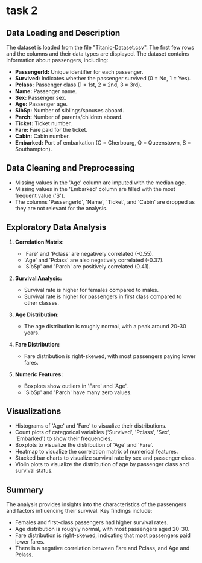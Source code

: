 # task 2

## Data Loading and Description

The dataset is loaded from the file "Titanic-Dataset.csv". The first few rows and the columns and their data types are displayed.  The dataset contains information about passengers, including:

* **PassengerId:** Unique identifier for each passenger.
* **Survived:** Indicates whether the passenger survived (0 = No, 1 = Yes).
* **Pclass:** Passenger class (1 = 1st, 2 = 2nd, 3 = 3rd).
* **Name:** Passenger name.
* **Sex:** Passenger sex.
* **Age:** Passenger age.
* **SibSp:** Number of siblings/spouses aboard.
* **Parch:** Number of parents/children aboard.
* **Ticket:** Ticket number.
* **Fare:** Fare paid for the ticket.
* **Cabin:** Cabin number.
* **Embarked:** Port of embarkation (C = Cherbourg, Q = Queenstown, S = Southampton).

## Data Cleaning and Preprocessing

* Missing values in the 'Age' column are imputed with the median age.
* Missing values in the 'Embarked' column are filled with the most frequent value ('S').
* The columns 'PassengerId', 'Name', 'Ticket', and 'Cabin' are dropped as they are not relevant for the analysis.

## Exploratory Data Analysis

1.  **Correlation Matrix:**
    * 'Fare' and 'Pclass' are negatively correlated (-0.55).
    * 'Age' and 'Pclass' are also negatively correlated (-0.37).
    * 'SibSp' and 'Parch' are positively correlated (0.41).

2.  **Survival Analysis:**
    * Survival rate is higher for females compared to males.
    * Survival rate is higher for passengers in first class compared to other classes.

3.  **Age Distribution:**
    * The age distribution is roughly normal, with a peak around 20-30 years.

4.  **Fare Distribution:**
     * Fare distribution is right-skewed, with most passengers paying lower fares.

5.  **Numeric Features:**
    * Boxplots show outliers in 'Fare' and 'Age'.
    * 'SibSp' and 'Parch' have many zero values.

## Visualizations

* Histograms of 'Age' and 'Fare' to visualize their distributions.
* Count plots of categorical variables ('Survived', 'Pclass', 'Sex', 'Embarked') to show their frequencies.
* Boxplots to visualize the distribution of 'Age' and 'Fare'.
* Heatmap to visualize the correlation matrix of numerical features.
* Stacked bar charts to visualize survival rate by sex and passenger class.
* Violin plots to visualize the distribution of age by passenger class and survival status.

## Summary

The analysis provides insights into the characteristics of the passengers and factors influencing their survival. Key findings include:

* Females and first-class passengers had higher survival rates.
* Age distribution is roughly normal, with most passengers aged 20-30.
* Fare distribution is right-skewed, indicating that most passengers paid lower fares.
* There is a negative correlation between Fare and Pclass, and Age and Pclass.
